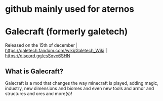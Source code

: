 # github mainly used for aternos
# Galecraft (formerly galetech)
Released on the 15th of december | https://galetech.fandom.com/wiki/Galetech_Wiki | https://discord.gg/esSqvc6SHN
## What is Galecraft?
Galecraft is a mod that changes the way minecraft is played, adding magic, industry, new dimensions and biomes and even new tools and armor and structures and ores and more(s)!

